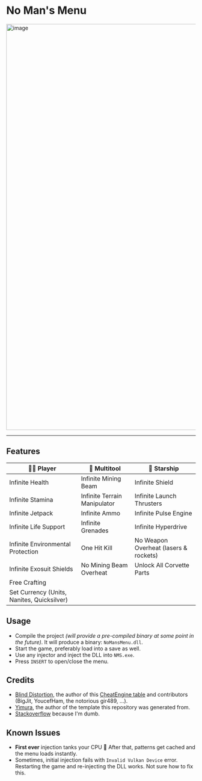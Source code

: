 # No Man's Menu

<img width="1919" height="1079" alt="image" src="https://github.com/user-attachments/assets/c1ed49cf-b44a-4c00-9972-c2b676fdd910" />

___

## Features

| 🧑‍🚀 Player | 🔫 Multitool | 🚀 Starship |
| ----------- | ----------- | ---------- |
| Infinite Health | Infinite Mining Beam | Infinite Shield |
| Infinite Stamina | Infinite Terrain Manipulator | Infinite Launch Thrusters |
| Infinite Jetpack | Infinite Ammo | Infinite Pulse Engine |
| Infinite Life Support | Infinite Grenades | Infinite Hyperdrive |
| Infinite Environmental Protection | One Hit Kill | No Weapon Overheat (lasers & rockets) |
| Infinite Exosuit Shields | No Mining Beam Overheat | Unlock All Corvette Parts |
| Free Crafting |  |  |
| Set Currency (Units, Nanites, Quicksilver) |  |  |

## Usage

- Compile the project *(will provide a pre-compiled binary at some point in the future)*. It will produce a binary: `NoMansMenu.dll`.
- Start the game, preferably load into a save as well.
- Use any injector and inject the DLL into `NMS.exe`.
- Press `INSERT` to open/close the menu.

## Credits

- [Blind Distortion](https://fearlessrevolution.com/memberlist.php?mode=viewprofile&u=107792&sid=6e14b7672f349c049f08797d36849609), the author of this [CheatEngine table](https://fearlessrevolution.com/viewtopic.php?t=30442) and contributors (BigJit, YoucefHam, the notorious gir489, ...).
- [Yimura](https://github.com/Yimura), the author of the template this repository was generated from.
- [Stackoverflow](https://stackoverflow.com) because I'm dumb.

## Known Issues

- **First ever** injection tanks your CPU 🥴 After that, patterns get cached and the menu loads instantly.
- Sometimes, initial injection fails with `Invalid Vulkan Device` error. Restarting the game and re-injecting the DLL works. Not sure how to fix this.
